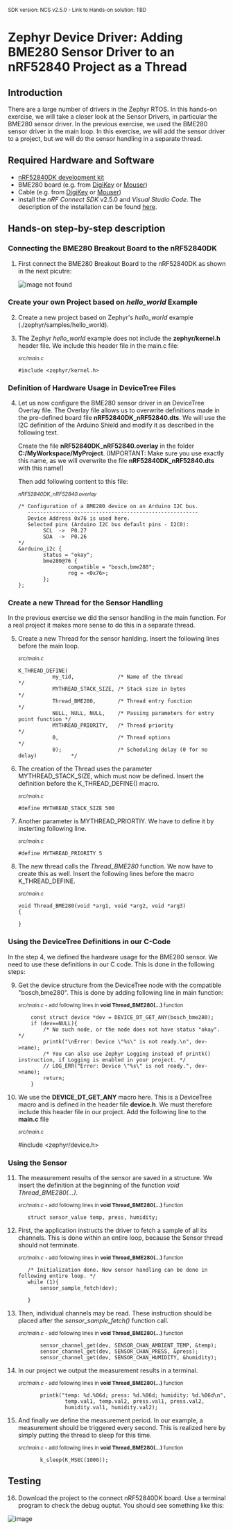 <sup>SDK version: NCS v2.5.0  -  Link to Hands-on solution: TBD</sup>

# Zephyr Device Driver: Adding BME280 Sensor Driver to an nRF52840 Project as a Thread

## Introduction

There are a large number of drivers in the Zephyr RTOS. In this hands-on exercise, we will take a closer look at the Sensor Drivers, in particular the BME280 sensor driver. In the previous exercise, we used the BME280 sensor driver in the main loop. In this exercise, we will add the sensor driver to a project, but we will do the sensor handling in a separate thread.


## Required Hardware and Software
- [nRF52840DK development kit](https://www.nordicsemi.com/Products/Development-hardware/nRF52840-DK)
- BME280 board (e.g. from [DigiKey](https://www.digikey.de/de/products/detail/pimoroni-ltd/PIM472/10329004?utm_adgroup=&utm_source=google&utm_medium=cpc&utm_campaign=PMax:%20Smart%20Shopping_Product_Zombie%20SKUs&utm_term=&productid=10329004&utm_content=&utm_id=go_cmp-18521752285_adg-_ad-__dev-c_ext-_prd-10329004_sig-CjwKCAiA1MCrBhAoEiwAC2d64UWWHbkjNYi9l8UAy99278xOGrYvVKB7msImOtXb-atsvhYavEF5iRoCC3MQAvD_BwE&gad_source=4&gclid=CjwKCAiA1MCrBhAoEiwAC2d64UWWHbkjNYi9l8UAy99278xOGrYvVKB7msImOtXb-atsvhYavEF5iRoCC3MQAvD_BwE) or [Mouser](https://www.mouser.de/ProductDetail/Pimoroni/PIM472?qs=P1JMDcb91o7p2TYl00AP7g%3D%3D&mgh=1&vip=1&gad_source=1&gclid=CjwKCAiA1MCrBhAoEiwAC2d64cqZCSacTMr-zg7ERu2WAsZ_KyYkPN1RFyjCxMJVKIW8GwCHrWX-vxoCImUQAvD_BwE))
- Cable (e.g. from [DigiKey](https://www.digikey.de/de/products/detail/sparkfun-electronics/PRT-09140/5993845) or [Mouser](https://www.mouser.de/ProductDetail/SparkFun/PRT-09140?qs=WyAARYrbSnadDqOX3IDrug%3D%3D))
- install the _nRF Connect SDK_ v2.5.0 and _Visual Studio Code_. The description of the installation can be found [here](https://developer.nordicsemi.com/nRF_Connect_SDK/doc/2.5.0/nrf/getting_started/assistant.html#).

## Hands-on step-by-step description 

### Connecting the BME280 Breakout Board to the nRF52840DK

1) First connect the BME280 Breakout Board to the nRF52840DK as shown in the next picutre:

    ![image not found](images/ZDD_Sensor_BME280_nRF52840DK_NCSv2.5.0.jpg)

### Create your own Project based on _hello_world_ Example

2) Create a new project based on Zephyr's _hello_world_ example (./zephyr/samples/hello_world).

3) The Zephyr _hello_world_ example does not include the __zephyr/kernel.h__ header file. We include this header file in the main.c file:

   <sup>_src/main.c_ </sup>

       #include <zephyr/kernel.h>

### Definition of Hardware Usage in DeviceTree Files

4) Let us now configure the BME280 sensor driver in an DeviceTree Overlay file. The Overlay file allows us to overwrite definitions made in the pre-defined board file __nRF52840DK_nRF52840.dts__. We will use the I2C definition of the Arduino Shield and modify it as described in the following text. 
 
    Create the file __nRF52840DK_nRF52840.overlay__ in the folder __C:/MyWorkspace/MyProject__. (IMPORTANT: Make sure you use exactly this name, as we will overwrite the file __nRF52840DK_nRF52840.dts__ with this name!)

    Then add following content to this file:

    <sup>_nRF52840DK_nRF52840.overlay_</sup>
    
       /* Configuration of a BME280 device on an Arduino I2C bus.
          -------------------------------------------------------
          Device Address 0x76 is used here. 
          Selected pins (Arduino I2C bus default pins - I2C0):
               SCL  ->  P0.27
               SDA  ->  P0.26
       */    
       &arduino_i2c {
               status = "okay";
               bme280@76 {
                       compatible = "bosch,bme280";
                       reg = <0x76>;
               };
       };


### Create a new Thread for the Sensor Handling

In the previous exercise we did the sensor handling in the main function. For a real project it makes more sense to do this in a separate thread. 

5) Create a new Thread for the sensor hanlding. Insert the following lines before the main loop. 

   <sup>_src/main.c_</sup>

       K_THREAD_DEFINE(
                  my_tid,              /* Name of the thread                          */
                  MYTHREAD_STACK_SIZE, /* Stack size in bytes                       */
                  Thread_BME280,       /* Thread entry function                       */
                  NULL, NULL, NULL,    /* Passing parameters for entry point function */
                  MYTHREAD_PRIORITY,   /* Thread priority                             */
                  0,                   /* Thread options                              */
                  0);                  /* Scheduling delay (0 for no delay)           */

6) The creation of the Thread uses the parameter MYTHREAD_STACK_SIZE, which must now be defined. Insert the definition before the K_THREAD_DEFINE() macro. 

   <sup>_src/main.c_</sup>

       #define MYTHREAD_STACK_SIZE 500

7) Another parameter is MYTHREAD_PRIORTIY. We have to define it by insterting following line.

   <sup>_src/main.c_</sup>

       #define MYTHREAD_PRIORITY 5

8) The new thread calls the _Thread_BME280_ function. We now have to create this as well. Insert the following lines before the macro K_THREAD_DEFINE.

   <sup>_src/main.c_</sup>

       void Thread_BME280(void *arg1, void *arg2, void *arg3)
       {

       }


### Using the DeviceTree Definitions in our C-Code
In the step 4, we defined the hardware usage for the BME280 sensor. We need to use these definitions in our C code. This is done in the following steps:

9) Get the device structure from the DeviceTree node with the compatible "bosch,bme280". This is done by adding following line in main function:

    <sup>_src/main.c_ - add following lines in __void Thread_BME280(...)__ function </sup>
    
           const struct device *dev = DEVICE_DT_GET_ANY(bosch_bme280);
           if (dev==NULL){
               /* No such node, or the node does not have status "okay". */
               printk("\nError: Device \"%s\" is not ready.\n", dev->name);
               /* You can also use Zephyr Logging instead of printk() instruction, if Logging is enabled in your project. */
               // LOG_ERR("Error: Device \"%s\" is not ready.", dev->name);
               return;
           }

11) We use the __DEVICE_DT_GET_ANY__ macro here. This is a DeviceTree macro and is defined in the header file __device.h__. We must therefore include this header file in our project. Add the following line to the __main.c__ file

    <sup>_src/main.c_ </sup>
    
       #include <zephyr/device.h>


### Using the Sensor

11) The measurement results of the sensor are saved in a structure. We insert the definition at the beginning of the function _void Thread_BME280(...)_. 

    <sup>_src/main.c_ - add following lines in __void Thread_BME280(...)__ function </sup>

           struct sensor_value temp, press, humidity;

12) First, the application instructs the driver to fetch a sample of all its channels. This is done within an entire loop, because the Sensor thread should not terminate.

    <sup>_src/main.c_ - add following lines in __void Thread_BME280(...)__ function </sup>

           /* Initialization done. Now sensor handling can be done in following entire loop. */
           while (1){
               sensor_sample_fetch(dev);
    
           }

13) Then, individual channels may be read. These instruction should be placed after the _sensor_sample_fetch()_ function call.

    <sup>_src/main.c_ - add following lines in __void Thread_BME280(...)__ function </sup>

               sensor_channel_get(dev, SENSOR_CHAN_AMBIENT_TEMP, &temp);
               sensor_channel_get(dev, SENSOR_CHAN_PRESS, &press);
               sensor_channel_get(dev, SENSOR_CHAN_HUMIDITY, &humidity);
         
14) In our project we output the measurement results in a terminal.

    <sup>_src/main.c_ - add following lines in __void Thread_BME280(...)__ function </sup>
    
               printk("temp: %d.%06d; press: %d.%06d; humidity: %d.%06d\n",
                       temp.val1, temp.val2, press.val1, press.val2,
                       humidity.val1, humidity.val2);

15) And finally we define the measurement period. In our example, a measurement should be triggered every second. This is realized here by simply putting the thread to sleep for this time.

    <sup>_src/main.c_ - add following lines in __void Thread_BME280(...)__ function </sup>

               k_sleep(K_MSEC(1000)); 



## Testing

16) Download the project to the connect nRF52840DK board. Use a terminal program to check the debug ouptut. You should see something like this:

   ![image](images/ZDD_BME280_Thread_Testing.jpg)
